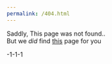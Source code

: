 ```yaml
---
permalink: /404.html
---
```


Saddly, This page was not found..<br>
But we *did* find [this](https://jonp.io/404/not-found) page for you

-1-1-1
